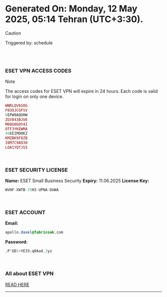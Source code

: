 # Generated On: Monday, 12 May 2025, 05:14 Tehran (UTC+3:30).

> [!CAUTION]
> Triggered by: schedule

<br><br>

### ESET VPN ACCESS CODES

> [!NOTE]
> The access codes for ESET VPN will expire in 24 hours.
> Each code is valid for login on only one device.

```ruby
WNRLQV6SOG
F03OJCGFSV
6EPW9AQOHW
ZGV843BJU6
M6QG0GOY4I
OTF3YKEWMA
46EEIMO0KZ
KMZBK9F8ZB
I6M7C9A930
LOA1YQTJS5
```

<br>

### ESET SECURITY LICENSE

**Name:** ESET Small Business Security
**Expiry:** 11.06.2025
**License Key:**

```POV-Ray SDL
WVHF-XWTB-35H3-UPNA-DUWA
```

<br>

### ESET ACCOUNT

**Email:**

```CSS
apollo.daxel@fabricoak.com
```

**Password:**

```POV-Ray SDL
,P'GD]<YE33;q0Aad,2yz
```

<br>

### All about ESET VPN

[READ HERE](https://t.me/F_NiREvil/2113)

---

<br><br>

